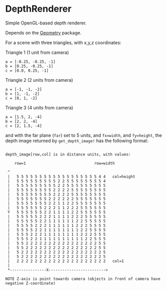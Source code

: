 # DepthRenderer

Simple OpenGL-based depth renderer.

Depends on the [Geometry](https://github.com/probcomp/Geometry) package.

For a scene with three triangles, with x,y,z coordinates:

Triangle 1 (1 unit from camera)
```
a = [-0.25, -0.25, -1]
b = [0.25, -0.25, -1]
c = [0.0, 0.25, -1]
```

Triangle 2 (2 units from camera)
```
a = [-1, -1, -2]
b = [1, -1, -2]
c = [0, 1, -2]
```

Triangle 3 (4 units from camera)
```
a = [1.5, 2, -4]
b = [2, 2, -4]
c = [2, 1.5, -4]
```

and with the far plane (`far`) set to 5 units, and `fx=width`, and `fy=height`, the depth image returned by `get_depth_image!` has the following format:
```

depth_image[row,col] is in distance units, with values:

    row=1                              row=width

 ^ 
 |   5 5 5 5 5 5 5 5 5 5 5 5 5 5 5 5 5 5 4 4   col=height
 |   5 5 5 5 5 5 5 5 5 2 2 5 5 5 5 5 5 5 5 4 
 |   5 5 5 5 5 5 5 5 5 2 2 5 5 5 5 5 5 5 5 5 
 |   5 5 5 5 5 5 5 5 2 2 2 2 5 5 5 5 5 5 5 5 
 |   5 5 5 5 5 5 5 5 2 2 2 2 5 5 5 5 5 5 5 5 
 |   5 5 5 5 5 5 5 2 2 2 2 2 2 5 5 5 5 5 5 5 
 |   5 5 5 5 5 5 5 2 2 1 1 2 2 5 5 5 5 5 5 5 
 |   5 5 5 5 5 5 2 2 2 1 1 2 2 2 5 5 5 5 5 5 
 Y   5 5 5 5 5 5 2 2 1 1 1 1 2 2 5 5 5 5 5 5 
 |   5 5 5 5 5 2 2 2 1 1 1 1 2 2 2 5 5 5 5 5 
 |   5 5 5 5 5 2 2 1 1 1 1 1 1 2 2 5 5 5 5 5 
 |   5 5 5 5 2 2 2 1 1 1 1 1 1 2 2 2 5 5 5 5 
 |   5 5 5 5 2 2 1 1 1 1 1 1 1 1 2 2 5 5 5 5 
 |   5 5 5 2 2 2 1 1 1 1 1 1 1 1 2 2 2 5 5 5 
 |   5 5 5 2 2 1 1 1 1 1 1 1 1 1 1 2 2 5 5 5 
 |   5 5 2 2 2 2 2 2 2 2 2 2 2 2 2 2 2 2 5 5 
 |   5 5 2 2 2 2 2 2 2 2 2 2 2 2 2 2 2 2 5 5 
 |   5 2 2 2 2 2 2 2 2 2 2 2 2 2 2 2 2 2 2 5 
 |   5 2 2 2 2 2 2 2 2 2 2 2 2 2 2 2 2 2 2 5 
 |   2 2 2 2 2 2 2 2 2 2 2 2 2 2 2 2 2 2 2 2   col=1
 | 
 *----------------X------------------------->

NOTE Z-axis is point towards camera (objects in front of camera have negative Z-coordinate)
```
